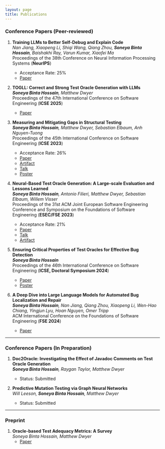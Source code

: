 ```yaml
---
layout: page  
title: Publications  
---
```


### Conference Papers (Peer-reviewed)

1. **Training LLMs to Better Self-Debug and Explain Code**  
   *Nan Jiang, Xiaopeng Li, Shiqi Wang, Qiang Zhou, **Soneya Binta Hossain**, Baishakhi Ray, Varun Kumar, Xiaofei Ma*  
   Proceedings of the 38th Conference on Neural Information Processing Systems (**NeurIPS**)  
   - Acceptance Rate: 25%  
   - [Paper](https://arxiv.org/pdf/2405.18649)

2. **TOGLL: Correct and Strong Test Oracle Generation with LLMs**  
   ***Soneya Binta Hossain**, Matthew Dwyer*  
   Proceedings of the 47th International Conference on Software Engineering (**ICSE 2025**)  
   - [Paper](https://doi.org/10.48550/arXiv.2405.03786)

3. **Measuring and Mitigating Gaps in Structural Testing**  
   ***Soneya Binta Hossain**, Matthew Dwyer, Sebastian Elbaum, Anh Nguyen-Tuong*  
   Proceedings of the 45th International Conference on Software Engineering (**ICSE 2023**)  
   - Acceptance Rate: 26%  
   - [Paper](https://conf.researchr.org/details/icse-2023/icse-2023-technical-track/131/Measuring-and-Mitigating-Gaps-in-Structural-Testing)  
   - [Artifact](https://github.com/soneyahossain/hcc-gap-recommender/tree/main)  
   - [Talk](assets/presentations/ICSE-2023-talk.pdf)  
   - [Poster](assets/presentations/ICSE2023_poster_soneya.pdf)  

4. **Neural-Based Test Oracle Generation: A Large-scale Evaluation and Lessons Learned**  
   ***Soneya Binta Hossain**, Antonio Filieri, Matthew Dwyer, Sebastian Elbaum, Willem Visser*  
   Proceedings of the 31st ACM Joint European Software Engineering Conference and Symposium on the Foundations of Software Engineering (**ESEC/FSE 2023**)  
   - Acceptance Rate: 21%  
   - [Paper](https://dl.acm.org/doi/abs/10.1145/3611643.3616265)  
   - [Talk](assets/presentations/FSE-2023-talk.pdf)  
   - [Artifact](https://doi.org/10.6084/m9.figshare.21973091.v4)  

5. **Ensuring Critical Properties of Test Oracles for Effective Bug Detection**  
   ***Soneya Binta Hossain***  
   Proceedings of the 46th International Conference on Software Engineering (**ICSE, Doctoral Symposium 2024**)  
   - [Paper](https://dl.acm.org/doi/10.1145/3639478.3639791)  
   - [Poster](assets/presentations/ICSE-DS-24-Soneya-A0-28.pdf)  

6. **A Deep Dive into Large Language Models for Automated Bug Localization and Repair**  
   ***Soneya Binta Hossain**, Nan Jiang, Qiang Zhou, Xiaopeng Li, Wen-Hao Chiang, Yingjun Lyu, Hoan Nguyen, Omer Tripp*  
   ACM International Conference on the Foundations of Software Engineering (**FSE 2024**)  
   - [Paper](https://dl.acm.org/doi/abs/10.1145/3660773)  

---

### Conference Papers (In Preparation)

1. **Doc2Oracle: Investigating the Effect of Javadoc Comments on Test Oracle Generation**  
   ***Soneya Binta Hossain**, Raygan Taylor, Matthew Dwyer*  
   - Status: Submitted  

2. **Predictive Mutation Testing via Graph Neural Networks**  
   *Will Leeson, **Soneya Binta Hossain**, Matthew Dwyer*  
   - Status: Submitted  

---

### Preprint

1. **Oracle-based Test Adequacy Metrics: A Survey**  
   *Soneya Binta Hossain, Matthew Dwyer*  
   - [Paper](https://arxiv.org/pdf/2212.06118.pdf)  
